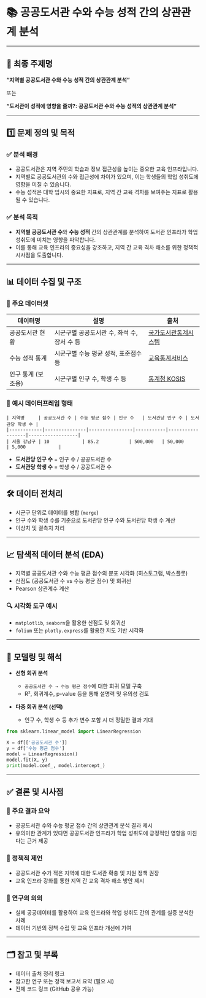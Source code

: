 
# 📚 공공도서관 수와 수능 성적 간의 상관관계 분석

---

## 🎯 최종 주제명

**“지역별 공공도서관 수와 수능 성적 간의 상관관계 분석”**

또는

**“도서관이 성적에 영향을 줄까?: 공공도서관 수와 수능 성적의 상관관계 분석”**

---

## 1️⃣ 문제 정의 및 목적

### ✅ 분석 배경

- 공공도서관은 지역 주민의 학습과 정보 접근성을 높이는 중요한 교육 인프라입니다.
- 지역별로 공공도서관의 수와 접근성에 차이가 있으며, 이는 학생들의 학업 성취도에 영향을 미칠 수 있습니다.
- 수능 성적은 대학 입시의 중요한 지표로, 지역 간 교육 격차를 보여주는 지표로 활용될 수 있습니다.

### ✅ 분석 목적

- **지역별 공공도서관 수**와 **수능 성적** 간의 상관관계를 분석하여 도서관 인프라가 학업 성취도에 미치는 영향을 파악합니다.
- 이를 통해 교육 인프라의 중요성을 강조하고, 지역 간 교육 격차 해소를 위한 정책적 시사점을 도출합니다.

---

## 📊 데이터 수집 및 구조

### 📂 주요 데이터셋

| 데이터명 | 설명 | 출처 |
|----------|------|------|
| 공공도서관 현황 | 시군구별 공공도서관 수, 좌석 수, 장서 수 등 | [국가도서관통계시스템](https://www.libsta.go.kr/) |
| 수능 성적 통계 | 시군구별 수능 평균 성적, 표준점수 등 | [교육통계서비스](https://kess.kedi.re.kr/) |
| 인구 통계 (보조용) | 시군구별 인구 수, 학생 수 등 | [통계청 KOSIS](https://kosis.kr/) |

### 🧾 예시 데이터프레임 형태

```
| 지역명     | 공공도서관 수 | 수능 평균 점수 | 인구 수   | 도서관당 인구 수 | 도서관당 학생 수 |
|------------|---------------|----------------|-----------|------------------|------------------|
| 서울 강남구 | 10            | 85.2           | 500,000   | 50,000           | 5,000            |
```

- **도서관당 인구 수** = 인구 수 / 공공도서관 수  
- **도서관당 학생 수** = 학생 수 / 공공도서관 수

---

## 🛠️ 데이터 전처리

- 시군구 단위로 데이터를 병합 (`merge`)
- 인구 수와 학생 수를 기준으로 도서관당 인구 수와 도서관당 학생 수 계산
- 이상치 및 결측치 처리

---

## 📈 탐색적 데이터 분석 (EDA)

- 지역별 공공도서관 수와 수능 평균 점수의 분포 시각화 (히스토그램, 박스플롯)
- 산점도 (공공도서관 수 vs 수능 평균 점수) 및 회귀선
- Pearson 상관계수 계산

### 🔍 시각화 도구 예시

- `matplotlib`, `seaborn`을 활용한 산점도 및 회귀선  
- `folium` 또는 `plotly.express`를 활용한 지도 기반 시각화

---

## 🔬 모델링 및 해석

- **선형 회귀 분석**
  - `공공도서관 수 → 수능 평균 점수`에 대한 회귀 모델 구축
  - R², 회귀계수, p-value 등을 통해 설명력 및 유의성 검토

- **다중 회귀 분석 (선택)**
  - 인구 수, 학생 수 등 추가 변수 포함 시 더 정밀한 결과 기대

```python
from sklearn.linear_model import LinearRegression

X = df[['공공도서관 수']]
y = df['수능 평균 점수']
model = LinearRegression()
model.fit(X, y)
print(model.coef_, model.intercept_)
```

---

## ✅ 결론 및 시사점

### 📌 주요 결과 요약

- 공공도서관 수와 수능 평균 점수 간의 상관관계 분석 결과 제시
- 유의미한 관계가 있다면 공공도서관 인프라가 학업 성취도에 긍정적인 영향을 미친다는 근거 제공

### 📌 정책적 제언

- 공공도서관 수가 적은 지역에 대한 도서관 확충 및 지원 정책 권장
- 교육 인프라 강화를 통한 지역 간 교육 격차 해소 방안 제시

### 📌 연구의 의의

- 실제 공공데이터를 활용하여 교육 인프라와 학업 성취도 간의 관계를 실증 분석한 사례
- 데이터 기반의 정책 수립 및 교육 인프라 개선에 기여

---

## 🗂️ 참고 및 부록

- 데이터 출처 정리 링크
- 참고한 연구 또는 정책 보고서 요약 (필요 시)
- 전체 코드 링크 (GitHub 공유 가능)
